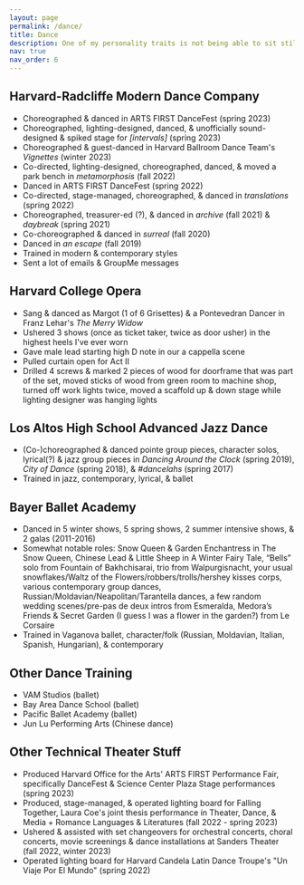 ```yaml
---
layout: page
permalink: /dance/
title: Dance
description: One of my personality traits is not being able to sit still for more than 7 minutes unless absolutely needed
nav: true
nav_order: 6
---
```


## Harvard-Radcliffe Modern Dance Company
- Choreographed & danced in ARTS FIRST DanceFest (spring 2023)
- Choreographed, lighting-designed, danced, & unofficially sound-designed & spiked stage for *[intervals]* (spring 2023)
- Choreographed & guest-danced in Harvard Ballroom Dance Team's *Vignettes* (winter 2023)
- Co-directed, lighting-designed, choreographed, danced, & moved a park bench in *metamorphosis* (fall 2022)
- Danced in ARTS FIRST DanceFest (spring 2022)
- Co-directed, stage-managed, choreographed, & danced in *translations* (spring 2022)
- Choreographed, treasurer-ed (?), & danced in *archive* (fall 2021) & *daybreak* (spring 2021)
- Co-choreographed & danced in *surreal* (fall 2020)
- Danced in *an escape* (fall 2019)
- Trained in modern & contemporary styles
- Sent a lot of emails & GroupMe messages
## Harvard College Opera
- Sang & danced as Margot (1 of 6 Grisettes) & a Pontevedran Dancer in Franz Lehar's *The Merry Widow*
- Ushered 3 shows (once as ticket taker, twice as door usher) in the highest heels I've ever worn
- Gave male lead starting high D note in our a cappella scene
- Pulled curtain open for Act II
- Drilled 4 screws & marked 2 pieces of wood for doorframe that was part of the set, moved sticks of wood from green room to machine shop, turned off work lights twice, moved a scaffold up & down stage while lighting designer was hanging lights
## Los Altos High School Advanced Jazz Dance
- (Co-)choreographed & danced pointe group pieces, character solos, lyrical(?) & jazz group pieces in *Dancing Around the Clock* (spring 2019), *City of Dance* (spring 2018), & *#dancelahs* (spring 2017)
- Trained in jazz, contemporary, lyrical, & ballet
## Bayer Ballet Academy
- Danced in 5 winter shows, 5 spring shows, 2 summer intensive shows, & 2 galas (2011-2016)
- Somewhat notable roles: Snow Queen & Garden Enchantress in The Snow Queen, Chinese Lead & Little Sheep in A Winter Fairy Tale, “Bells” solo from Fountain of Bakhchisarai, trio from Walpurgisnacht, your usual snowflakes/Waltz of the Flowers/robbers/trolls/hershey kisses corps, various contemporary group dances, Russian/Moldavian/Neapolitan/Tarantella dances, a few random wedding scenes/pre-pas de deux intros from Esmeralda, Medora’s Friends & Secret Garden (I guess I was a flower in the garden?) from Le Corsaire
- Trained in Vaganova ballet, character/folk (Russian, Moldavian, Italian, Spanish, Hungarian), & contemporary
## Other Dance Training
- VAM Studios (ballet)
- Bay Area Dance School (ballet)
- Pacific Ballet Academy (ballet)
- Jun Lu Performing Arts (Chinese dance)
## Other Technical Theater Stuff
- Produced Harvard Office for the Arts' ARTS FIRST Performance Fair, specifically DanceFest & Science Center Plaza Stage performances (spring 2023)
- Produced, stage-managed, & operated lighting board for Falling Together, Laura Coe's joint thesis performance in Theater, Dance, & Media + Romance Languages & Literatures (fall 2022 - spring 2023)
- Ushered & assisted with set changeovers for orchestral concerts, choral concerts, movie screenings & dance installations at Sanders Theater (fall 2022, winter 2023)
- Operated lighting board for Harvard Candela Latin Dance Troupe's "Un Viaje Por El Mundo" (spring 2022)
